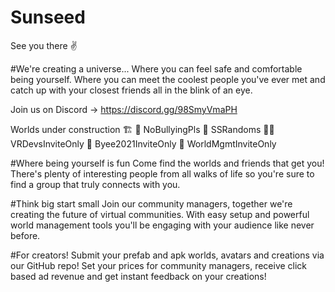 # Sunseed
See you there ✌️

#We're creating a universe...
Where you can feel safe and comfortable being yourself. Where you can meet the coolest people you've ever met and catch up with your closest friends all in the blink of an eye.

Join us on Discord -> https://discord.gg/98SmyVmaPH

Worlds under construction 🏗 
🛑 NoBullyingPls
👻 SSRandoms
👨‍💻VRDevsInviteOnly
🥳 Byee2021InviteOnly
🤴 WorldMgmtInviteOnly

#Where being yourself is fun
Come find the worlds and friends that get you! There's plenty of interesting people from all walks of life so you're sure to find a group that truly connects with you.

#Think big start small
Join our community managers, together we're creating the future of virtual communities. With easy setup and powerful world management tools you'll be engaging with your audience like never before.

#For creators!
Submit your prefab and apk worlds, avatars and creations via our GitHub repo! Set your prices for community managers, receive click based ad revenue and get instant feedback on your creations! 
